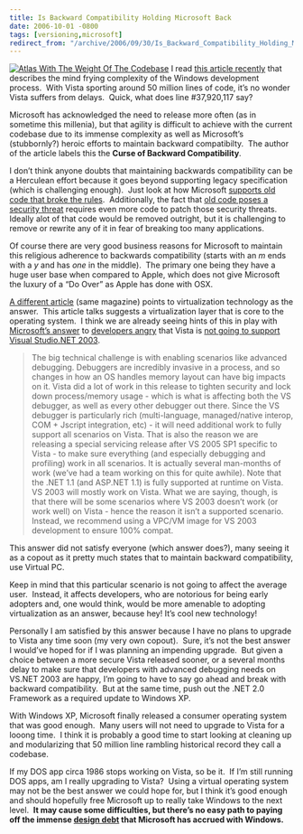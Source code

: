 ```yaml
---
title: Is Backward Compatibility Holding Microsoft Back
date: 2006-10-01 -0800
tags: [versioning,microsoft]
redirect_from: "/archive/2006/09/30/Is_Backward_Compatibility_Holding_Microsoft_Back.aspx/"
---
```


[![Atlas With The Weight Of The
Codebase](https://haacked.com/images/haacked_com/WindowsLiveWriter/IsBackwardCompatibilityHoldingMicrosoftB_ECEC/602762_a_thumb.jpg)](https://haacked.com/images/haacked_com/WindowsLiveWriter/IsBackwardCompatibilityHoldingMicrosoftB_ECEC/602762_a2.jpg)
I read [this article
recently](http://www.informationweek.com/news/showArticle.jhtml?articleID=192501131&pgno=1&queryText= "Windows After Vista Demands Radical Rethinking")
that describes the mind frying complexity of the Windows development
process.  With Vista sporting around 50 million lines of code, it’s no
wonder Vista suffers from delays.  Quick, what does line \#37,920,117
say?

Microsoft has acknowledged the need to release more often (as in
sometime this millenia), but that agility is difficult to achieve with
the current codebase due to its immense complexity as well as
Microsoft’s (stubbornly?) heroic efforts to maintain backward
compatibilty.  The author of the article labels this the **Curse of
Backward Compatibility**.

I don’t think anyone doubts that maintaining backwards compatibility can
be a Herculean effort because it goes beyond supporting legacy
specification (which is challenging enough).  Just look at how Microsoft
[supports old code that broke the
rules](http://blogs.msdn.com/oldnewthing/archive/2006/04/10/572491.aspx "Changing the rules").  Additionally,
the fact that [old code poses a security
threat](http://news.com.com/Old+code+in+Windows+is+security+threat/2100-1001_3-934363.html) requires
even more code to patch those security threats.  Ideally alot of that
code would be removed outright, but it is challenging to remove or
rewrite any of it in fear of breaking too many applications.

Of course there are very good business reasons for Microsoft to maintain
this religious adherence to backwards compatibility (starts with an *m*
ends with a *y* and has *one* in the middle).  The primary one
being they have a huge user base when compared to Apple, which does not
give Microsoft the luxury of a “Do Over” as Apple has done with OSX.

[A
different article](http://www.informationweek.com/windows/showArticle.jhtml;jsessionid=ZIDGQ1GFU33X0QSNDLRCKHSCJUNN2JVN?articleID=192503689&pgno=1&queryText= "Microsoft must turn to virtual OS after Vista")
(same magazine) points to virtualization technology as the answer.  This
article talks suggests a virtualization layer that is core to the
operating system.  I think we are already seeing hints of this in
play with [Microsoft’s
answer](http://weblogs.asp.net/pwilson/archive/2006/09/27/Vista-will-NOT-support-Developers.aspx#588303 "Scott Guthrie Responds")
to [developers
angry](http://weblogs.asp.net/fbouma/archive/2006/09/27/So_2C00_-VB6-is-more-important-than-VS.NET-2003-I-suppose_3F00_.aspx "So VB6 Is More Important Than VS.NEt 2003 I Suppose?")
that Vista is [not going to support Visual Studio.NET
2003](http://blogs.msdn.com/somasegar/archive/2006/09/26/772250.aspx "Visual Studio Support For Vista").

> The big technical challenge is with enabling scenarios like advanced
> debugging. Debuggers are incredibly invasive in a process, and so
> changes in how an OS handles memory layout can have big impacts on it.
> Vista did a lot of work in this release to tighten security and lock
> down process/memory usage - which is what is affecting both the VS
> debugger, as well as every other debugger out there. Since the VS
> debugger is particularly rich (multi-language, managed/native interop,
> COM + Jscript integration, etc) - it will need additional work to
> fully support all scenarios on Vista. That is also the reason we are
> releasing a special servicing release after VS 2005 SP1 specific to
> Vista - to make sure everything (and especially debugging and
> profiling) work in all scenarios. It is actually several man-months of
> work (we’ve had a team working on this for quite awhile). Note that
> the .NET 1.1 (and ASP.NET 1.1) is fully supported at runtime on Vista.
> VS 2003 will mostly work on Vista. What we are saying, though, is that
> there will be some scenarios where VS 2003 doesn’t work (or work well)
> on Vista - hence the reason it isn’t a supported scenario. Instead, we
> recommend using a VPC/VM image for VS 2003 development to ensure 100%
> compat.

This answer did not satisfy everyone (which answer does?), many seeing
it as a copout as it pretty much states that to maintain backward
compatibility, use Virtual PC.

Keep in mind that this particular scenario is not going to affect the
average user.  Instead, it affects developers, who are notorious for
being early adopters and, one would think, would be more amenable to
adopting virtualization as an answer, because hey! It’s cool new
technology!

Personally I am satisfied by this answer because I have no plans to
upgrade to Vista any time soon (my very own copout).  Sure, it’s not the
best answer I would’ve hoped for if I was planning an impending
upgrade.  But given a choice between a more secure Vista released
sooner, or a several months delay to make sure that developers with
advanced debugging needs on VS.NET 2003 are happy, I’m going to have to
say go ahead and break with backward compatibility.  But at the same
time, push out the .NET 2.0 Framework as a required update to Windows
XP.

With Windows XP, Microsoft finally released a consumer operating system
that was good enough.  Many users will not need to upgrade to Vista for
a looong time.  I think it is probably a good time to start looking at
cleaning up and modularizing that 50 million line rambling historical
record they call a codebase.

If my DOS app circa 1986 stops working on Vista, so be it.  If I’m still
running DOS apps, am I really upgrading to Vista?  Using a virtual
operating system may not be the best answer we could hope for, but I
think it’s good enough and should hopefully free Microsoft up to really
take Windows to the next level.  **It may cause some difficulties, but
there’s no easy path to paying off the immense [design
debt](https://haacked.com/archive/2005/09/24/GoingIntoDesignDebt.aspx "Going Into Design Debt")
that Microsoft has accrued with Windows.**


